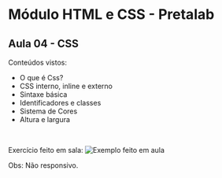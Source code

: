 # Módulo HTML e CSS - Pretalab

## Aula 04 - CSS

Conteúdos vistos:
* O que é Css?
* CSS interno, inline e externo 
* Sintaxe básica
* Identificadores e classes 
* Sistema de Cores
* Altura e largura
<br>

Exercício feito em sala:
![Exemplo feito em aula](/assets/img/aul04_html_e_css.png)

Obs: Não responsivo.